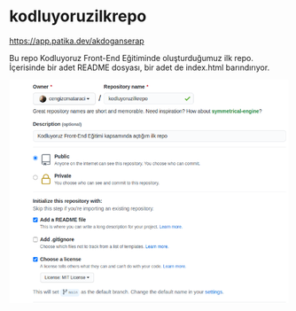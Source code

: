 # kodluyoruzilkrepo

https://app.patika.dev/akdoganserap

Bu repo Kodluyoruz Front-End Eğitiminde oluşturduğumuz ilk repo. İçerisinde bir adet README dosyası, bir adet de index.html barındırıyor.


![](https://raw.githubusercontent.com/Kodluyoruz/taskforce/main/git/odev1/figures/github.png)
